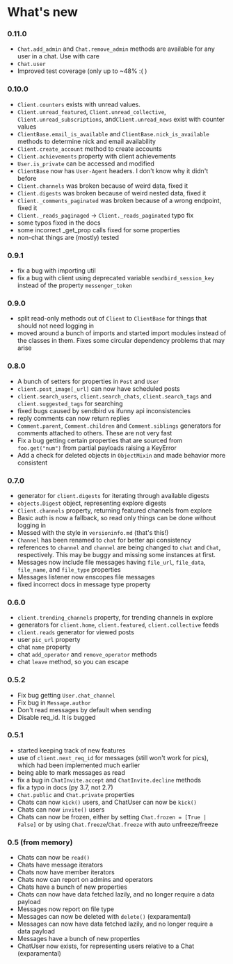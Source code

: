 # What's new

### 0.11.0
- `Chat.add_admin` and `Chat.remove_admin` methods are available for any user in a chat. Use with care
- `Chat.user`
- Improved test coverage (only up to ~48% :( )

### 0.10.0
- `Client.counters` exists with unread values.
- `Client.unread_featured`, `Client.unread_collective`, `Client.unread_subscriptions`, and`Client.unread_news` exist with counter values
- `ClientBase.email_is_available` and `ClientBase.nick_is_available` methods to determine nick and email availability
- `Client.create_account` method to create accounts
- `Client.achievements` property with client achievements
- `User.is_private` can be accessed and modified
- `ClientBase` now has `User-Agent` headers. I don't know why it didn't before
- `Client.channels` was broken because of weird data, fixed it
- `Client.digests` was broken because of weird nested data, fixed it
- `Client._comments_paginated` was broken because of a wrong endpoint, fixed it
- `Client._reads_paginaged` -> `Client._reads_paginated` typo fix
- some typos fixed in the docs
- some incorrect \_get\_prop calls fixed for some properties
- non-chat things are (mostly) tested

### 0.9.1
- fix a bug with importing util
- fix a bug with client using deprecated variable `sendbird_session_key` instead of the property `messenger_token`

### 0.9.0
- split read-only methods out of `Client` to `ClientBase` for things that should not need logging in
- moved around a bunch of imports and started import modules instead of the classes in them. Fixes some circular dependency problems that may arise

### 0.8.0
- A bunch of setters for properties in `Post` and `User`
- `client.post_image[_url]` can now have scheduled posts
- `client.search_users`, `client.search_chats`, `client.search_tags` and `client.suggested_tags` for searching
- fixed bugs caused by sendbird vs ifunny api inconsistencies
- reply comments can now return replies
- `Comment.parent`, `Comment.children` and `Comment.siblings` generators for comments attached to others. These are not very fast
- Fix a bug getting certain properties that are sourced from `foo.get("num")` from partial payloads raising a KeyError
- Add a check for deleted objects in `ObjectMixin` and made behavior more consistent

### 0.7.0
- generator for `client.digests` for iterating through available digests
- `objects.Digest` object, representing explore digests
- `Client.channels` property, returning featured channels from explore
- Basic auth is now a fallback, so read only things can be done without logging in
- Messed with the style in `versioninfo.md` (that's this!)
- `Channel` has been renamed to `chat` for better api consistency
- references to `channel` and `channel` are being changed to `chat` and `Chat`, respectively. This may be buggy and missing some instances at first.
- Messages now include file messages having `file_url`, `file_data`, `file_name`, and `file_type` properties
- Messages listener now enscopes file messages
- fixed incorrect docs in message type property

### 0.6.0
- `client.trending_channels` property, for trending channels in explore
- generators for `client.home`, `client.featured`, `client.collective` feeds
- `client.reads` generator for viewed posts
- user `pic_url` property
- chat `name` property
- chat `add_operator` and `remove_operator` methods
- chat `leave` method, so you can escape

### 0.5.2
- Fix bug getting `User.chat_channel`
- Fix bug in `Message.author`
- Don't read messages by default when sending
- Disable req_id. It is bugged

### 0.5.1
- started keeping track of new features
- use of `client.next_req_id` for messages (still won't work for pics), which had been implemented much earlier
- being able to mark messages as read
- fix a bug in `ChatInvite.accept` and `ChatInvite.decline` methods
- fix a typo in docs (py 3.7, not 2.7)
- `Chat.public` and `Chat.private` properties
- Chats can now `kick()` users, and ChatUser can now be `kick()`
- Chats can now `invite()` users
- Chats can now be frozen, either by setting `Chat.frozen = [True | False]` or by using `Chat.freeze`/`Chat.freeze` with auto unfreeze/freeze

### 0.5 (from memory)
- Chats can now be `read()`
- Chats have message iterators
- Chats now have member iterators
- Chats now can report on admins and operators
- Chats have a bunch of new properties
- Chats can now have data fetched lazily, and no longer require a data payload
- Messages now report on file type
- Messages can now be deleted with `delete()` (exparamental)
- Messages can now have data fetched lazily, and no longer require a data payload
- Messages have a bunch of new properties
- ChatUser now exists, for representing users relative to a Chat (exparamental)
